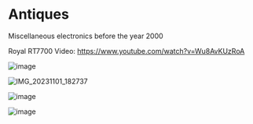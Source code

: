 # Antiques
Miscellaneous electronics before the year 2000

Royal RT7700 Video: https://www.youtube.com/watch?v=Wu8AvKUzRoA

![image](https://github.com/hatonthecat/Antiques/assets/76194453/5dd4d1e2-30ae-468e-aa63-a4f09598a0dd)


![IMG_20231101_182737](https://github.com/hatonthecat/Antiques/assets/76194453/de29b415-6331-4440-b9b3-943cb1c985e3)

![image](https://github.com/hatonthecat/Antiques/assets/76194453/77dcfb56-1d85-44f6-acee-ca08fd0654de)

![image](https://github.com/hatonthecat/Antiques/assets/76194453/a840f6c8-f06e-4213-900d-d625af296c56)

